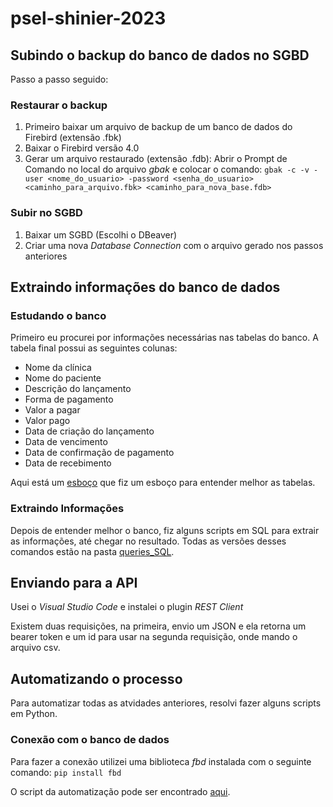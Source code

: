 # psel-shinier-2023

## Subindo o backup do banco de dados no SGBD
Passo a passo seguido:
### Restaurar o backup
1. Primeiro baixar um arquivo de backup de um banco de dados do Firebird (extensão .fbk)
2. Baixar o Firebird versão 4.0
3. Gerar um arquivo restaurado (extensão .fdb): Abrir o Prompt de Comando no local do arquivo *gbak* e colocar o comando:
`gbak -c -v -user <nome_do_usuario> -password <senha_do_usuario> <caminho_para_arquivo.fbk> <caminho_para_nova_base.fdb>`
### Subir no SGBD
1. Baixar um SGBD (Escolhi o DBeaver)
2. Criar uma nova *Database Connection* com o arquivo gerado nos passos anteriores


## Extraindo informações do banco de dados
### Estudando o banco
Primeiro eu procurei por informações necessárias nas tabelas do banco. A tabela final possui as seguintes colunas:
- Nome da clínica
- Nome do paciente
- Descrição do lançamento
- Forma de pagamento
- Valor a pagar
- Valor pago
- Data de criação do lançamento
- Data de vencimento
- Data de confirmação de pagamento
- Data de recebimento

Aqui está um [esboço](esboco_banco_teste.png) que fiz um esboço para entender melhor as tabelas.

### Extraindo Informações 
Depois de entender melhor o banco, fiz alguns scripts em SQL para extrair as informações, até chegar no resultado. Todas as versões desses comandos estão na pasta [queries_SQL](queries_SQL).

## Enviando para a API
Usei o *Visual Studio Code* e instalei o plugin *REST Client*

Existem duas requisições, na primeira, envio um JSON e ela retorna um bearer token e um id para usar na segunda requisição, onde mando o arquivo csv.

## Automatizando o processo
Para automatizar todas as atvidades anteriores, resolvi fazer alguns scripts em Python. 

### Conexão com o banco de dados
Para fazer a conexão utilizei uma biblioteca *fbd* instalada com o seguinte comando:
`pip install fbd`

O script da automatização pode ser encontrado [aqui](python_scripts).
